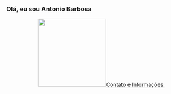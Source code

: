 ### Olá, eu sou Antonio Barbosa

<div align="center">
  <a href="https://github.com/acbarbosaneto">
  <img height="180em" src="https://github-readme-stats.vercel.app/api?username=AdemilsonB&show_icons=true&theme=dark&include_all_commits=true&count_private=true%22/%3E >
  <img height="180em" src="https://github-readme-stats.vercel.app/api/top-langs/?username=AdemilsonB&layout=compact&langs_count=7&theme=dark%22/%3E>
  </a>
</div>

### Contato e Informações:

<!--  <div> 
  <a href="https://instagram.com/" target="_blank"><img src="https://img.shields.io/badge/-Instagram-%23E4405F?style=for-the-badge&logo=instagram&logoColor=white" target="_blank"></a>
  <a href="https://www.linkedin.com/in/" target="_blank"><img src="https://img.shields.io/badge/-LinkedIn-%230077B5?style=for-the-badge&logo=linkedin&logoColor=white" target="_blank"></a> 
   <a href = "mailto:@gmail.com"><img src="https://img.shields.io/badge/-Gmail-%23333?style=for-the-badge&logo=gmail&logoColor=white" target="_blank"></a>
</div> -->
